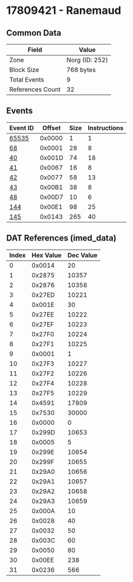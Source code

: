 # 17809421 - Ranemaud

## Common Data

| Field            | Value          |
|------------------|----------------|
| Zone             | Norg (ID: 252) |
| Block Size       | 768 bytes      |
| Total Events     | 9              |
| References Count | 32             |

## Events

| Event ID            | Offset   |   Size |   Instructions |
|---------------------|----------|--------|----------------|
| [65535](./65535.md) | 0x0000   |      1 |              1 |
| [68](./68.md)       | 0x0001   |     28 |              8 |
| [40](./40.md)       | 0x001D   |     74 |             18 |
| [41](./41.md)       | 0x0067   |     16 |              8 |
| [42](./42.md)       | 0x0077   |     58 |             13 |
| [43](./43.md)       | 0x00B1   |     38 |              8 |
| [48](./48.md)       | 0x00D7   |     10 |              6 |
| [144](./144.md)     | 0x00E1   |     98 |             25 |
| [145](./145.md)     | 0x0143   |    265 |             40 |

## DAT References (imed_data)

|   Index | Hex Value   |   Dec Value |
|---------|-------------|-------------|
|       0 | 0x0014      |          20 |
|       1 | 0x2875      |       10357 |
|       2 | 0x2876      |       10358 |
|       3 | 0x27ED      |       10221 |
|       4 | 0x001E      |          30 |
|       5 | 0x27EE      |       10222 |
|       6 | 0x27EF      |       10223 |
|       7 | 0x27F0      |       10224 |
|       8 | 0x27F1      |       10225 |
|       9 | 0x0001      |           1 |
|      10 | 0x27F3      |       10227 |
|      11 | 0x27F2      |       10226 |
|      12 | 0x27F4      |       10228 |
|      13 | 0x27F5      |       10229 |
|      14 | 0x4591      |       17809 |
|      15 | 0x7530      |       30000 |
|      16 | 0x0000      |           0 |
|      17 | 0x299D      |       10653 |
|      18 | 0x0005      |           5 |
|      19 | 0x299E      |       10654 |
|      20 | 0x299F      |       10655 |
|      21 | 0x29A0      |       10656 |
|      22 | 0x29A1      |       10657 |
|      23 | 0x29A2      |       10658 |
|      24 | 0x29A3      |       10659 |
|      25 | 0x000A      |          10 |
|      26 | 0x0028      |          40 |
|      27 | 0x0032      |          50 |
|      28 | 0x003C      |          60 |
|      29 | 0x0050      |          80 |
|      30 | 0x00EE      |         238 |
|      31 | 0x0236      |         566 |
